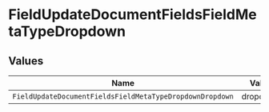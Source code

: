 # FieldUpdateDocumentFieldsFieldMetaTypeDropdown


## Values

| Name                                                     | Value                                                    |
| -------------------------------------------------------- | -------------------------------------------------------- |
| `FieldUpdateDocumentFieldsFieldMetaTypeDropdownDropdown` | dropdown                                                 |